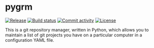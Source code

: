 # pygrm

[![Release](https://img.shields.io/github/v/release/pgierz/pygrm)](https://img.shields.io/github/v/release/pgierz/pygrm)
[![Build status](https://img.shields.io/github/actions/workflow/status/pgierz/pygrm/main.yml?branch=main)](https://github.com/pgierz/pygrm/actions/workflows/main.yml?query=branch%3Amain)
[![Commit activity](https://img.shields.io/github/commit-activity/m/pgierz/pygrm)](https://img.shields.io/github/commit-activity/m/pgierz/pygrm)
[![License](https://img.shields.io/github/license/pgierz/pygrm)](https://img.shields.io/github/license/pgierz/pygrm)

This is a git repository manager, written in Python, which allows you to maintain a list of git projects you have on a particular computer in a configuration YAML file.
